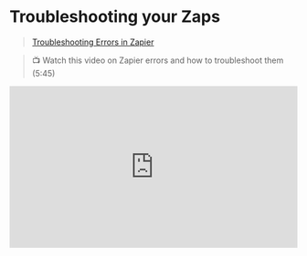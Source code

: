 # Troubleshooting your Zaps

> [Troubleshooting Errors in Zapier](https://help.zapier.com/hc/en-us/articles/8496037690637-Troubleshoot-errors-in-Zapier#h_01H8YDCYMXPY80EMAFXBYFA6SJ)

> 📺 Watch this video on Zapier errors and how to troubleshoot them (5:45)

<div style="position: relative; padding-bottom: 56.25%; height: 0;"><iframe width="560" height="315" src="https://www.youtube.com/embed/e62vyGu_ylk" title="Zapier errors and how to troubleshoot them" frameborder="0" allow="accelerometer; autoplay; clipboard-write; encrypted-media; gyroscope; picture-in-picture; web-share" allowfullscreen style="position: absolute; top: 0; left: 0; width: 100%; height: 100%;"></iframe></div>
